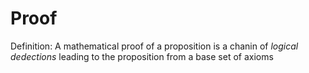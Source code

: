 # Proof

Definition: A mathematical proof of a proposition is a chanin of _logical dedections_ leading to the proposition from a base set of axioms